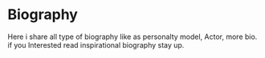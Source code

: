 # Biography
Here i share all type of biography like as personalty model, Actor, more bio. if you Interested read  inspirational biography  stay up.
